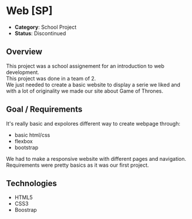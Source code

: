 # Web [SP]

+ **Category**: School Project
+ **Status**: Discontinued

## **Overview**

This project was a school assignement for an introduction to web development.  
This project was done in a team of 2.  
We just needed to create a basic website to display a serie we liked and with a lot of originality we made our site about Game of Thrones.

## **Goal / Requirements**

It's really basic and expolores different way to create webpage through:

+ basic html/css
+ flexbox
+ bootstrap

We had to make a responsive website with different pages and navigation. Requirements were pretty basics as it was our first project.

## **Technologies**

+ HTML5
+ CSS3
+ Boostrap

